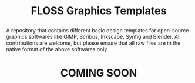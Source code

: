 # <p align="center"> FLOSS Graphics Templates </p>
A repository that contains different basic design templates for open-source graphics softwares like GIMP, Scribus, Inkscape, Synfig and Blender. All contributions are welcome, but please ensure that all raw files are in the native format of the above softwares only
# <p align="center"> COMING SOON </p>
